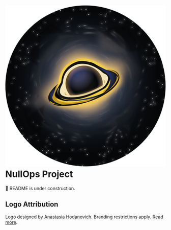 # ![logo](branding/logo/icons/icon-512x512.png) NullOps Project

🚧 README is under construction.

## Logo Attribution

Logo designed by [Anastasia Hodanovich](https://www.behance.net/gallery/233717219/portfolio-graficheskogo-dizajnera). Branding restrictions apply. [Read more](BRANDING_LICENSE.md).
